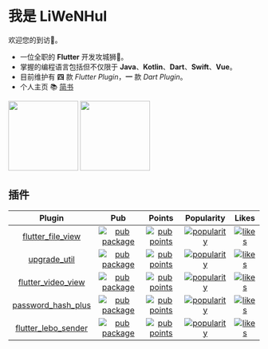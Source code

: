 # 我是 LiWeNHuI

欢迎您的到访🐾。

* 一位全职的 **Flutter** 开发攻城狮🦁。
* 掌握的编程语言包括但不仅限于 **Java**、**Kotlin**、**Dart**、**Swift**、**Vue**。
* 目前维护有 **四** 款 *Flutter Plugin*，**一** 款 *Dart Plugin*。
* 个人主页 📚 [简书](https://www.jianshu.com/u/b3e89b034b7e)

<img align="" height="140px" src="https://github-readme-stats.vercel.app/api?username=LiWenHui96&hide_title=true&hide_border=true&show_icons=true&include_all_commits=true&theme=graywhite&locale=cn"></img>
<img align="" height="140px" src="https://github-readme-stats.vercel.app/api/top-langs/?username=LiWenHui96&hide_title=true&hide_border=true&layout=compact&theme=graywhite&locale=cn" />

## 插件

| Plugin | Pub | Points | Popularity | Likes |
|:-:|:-:|:-:|:-:|:-:|
| [flutter_file_view](https://github.com/LiWenHui96/flutter_file_view) | [![pub package](https://img.shields.io/pub/v/flutter_file_view)](https://pub.dev/packages/flutter_file_view) | [![pub points](https://badges.bar/flutter_file_view/pub%20points)](https://pub.dev/packages/flutter_file_view/score) | [![popularity](https://badges.bar/flutter_file_view/popularity)](https://pub.dev/packages/flutter_file_view/score) | [![likes](https://badges.bar/flutter_file_view/likes)](https://pub.dev/packages/flutter_file_view/score) |
| [upgrade_util](https://github.com/LiWenHui96/upgrade_util) | [![pub package](https://img.shields.io/pub/v/upgrade_util)](https://pub.dev/packages/upgrade_util) | [![pub points](https://badges.bar/upgrade_util/pub%20points)](https://pub.dev/packages/upgrade_util/score) | [![popularity](https://badges.bar/upgrade_util/popularity)](https://pub.dev/packages/upgrade_util/score) | [![likes](https://badges.bar/upgrade_util/likes)](https://pub.dev/packages/upgrade_util/score) |
| [flutter_video_view](https://github.com/LiWenHui96/flutter_video_view) | [![pub package](https://img.shields.io/pub/v/flutter_video_view)](https://pub.dev/packages/flutter_video_view) | [![pub points](https://badges.bar/flutter_video_view/pub%20points)](https://pub.dev/packages/flutter_video_view/score) | [![popularity](https://badges.bar/flutter_video_view/popularity)](https://pub.dev/packages/flutter_video_view/score) | [![likes](https://badges.bar/flutter_video_view/likes)](https://pub.dev/packages/flutter_video_view/score) |
| [password_hash_plus](https://github.com/LiWenHui96/password_hash_plus) | [![pub package](https://img.shields.io/pub/v/password_hash_plus)](https://pub.dev/packages/password_hash_plus) | [![pub points](https://badges.bar/password_hash_plus/pub%20points)](https://pub.dev/packages/password_hash_plus/score) | [![popularity](https://badges.bar/password_hash_plus/popularity)](https://pub.dev/packages/password_hash_plus/score) | [![likes](https://badges.bar/password_hash_plus/likes)](https://pub.dev/packages/password_hash_plus/score) |
| [flutter_lebo_sender](https://github.com/LiWenHui96/flutter_lebo_sender) | [![pub package](https://img.shields.io/pub/v/flutter_lebo_sender)](https://pub.dev/packages/flutter_lebo_sender) | [![pub points](https://badges.bar/flutter_lebo_sender/pub%20points)](https://pub.dev/packages/flutter_lebo_sender/score) | [![popularity](https://badges.bar/flutter_lebo_sender/popularity)](https://pub.dev/packages/flutter_lebo_sender/score) | [![likes](https://badges.bar/flutter_lebo_sender/likes)](https://pub.dev/packages/flutter_lebo_sender/score) |
